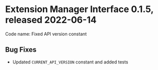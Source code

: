 # Extension Manager Interface 0.1.5, released 2022-06-14

Code name: Fixed API version constant

## Bug Fixes

* Updated `CURRENT_API_VERSION` constant and added tests
